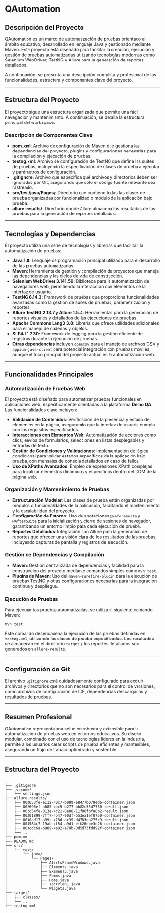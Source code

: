 # QAutomation

## Descripción del Proyecto

QAutomation es un marco de automatización de pruebas orientado al ámbito educativo, desarrollado en lenguaje Java y gestionado mediante Maven. Este proyecto está diseñado para facilitar la creación, ejecución y gestión de pruebas automatizadas utilizando tecnologías modernas como Selenium WebDriver, TestNG y Allure para la generación de reportes detallados.

A continuación, se presenta una descripción completa y profesional de las funcionalidades, estructura y componentes clave del proyecto.

---

## Estructura del Proyecto

El proyecto sigue una estructura organizada que permite una fácil navegación y mantenimiento. A continuación, se detalla la estructura principal del workspace:

### Descripción de Componentes Clave

- **pom.xml**: Archivo de configuración de Maven que gestiona las dependencias del proyecto, plugins y configuraciones necesarias para la compilación y ejecución de pruebas.
- **testng.xml**: Archivo de configuración de TestNG que define las suites de pruebas, incluyendo la especificación de clases de prueba a ejecutar y parámetros de configuración.
- **.gitignore**: Archivo que especifica qué archivos y directorios deben ser ignorados por Git, asegurando que solo el código fuente relevante sea rastreado.
- **src/test/java/Pages/**: Directorio que contiene todas las clases de prueba organizadas por funcionalidad o módulo de la aplicación bajo prueba.
- **allure-results/**: Directorio donde Allure almacena los resultados de las pruebas para la generación de reportes detallados.

---

## Tecnologías y Dependencias

El proyecto utiliza una serie de tecnologías y librerías que facilitan la automatización de pruebas:

- **Java 1.8**: Lenguaje de programación principal utilizado para el desarrollo de las pruebas automatizadas.
- **Maven**: Herramienta de gestión y compilación de proyectos que maneja las dependencias y los ciclos de vida de construcción.
- **Selenium WebDriver 3.141.59**: Biblioteca para la automatización de navegadores web, permitiendo la interacción con elementos de la interfaz de usuario.
- **TestNG 6.14.3**: Framework de pruebas que proporciona funcionalidades avanzadas como la gestión de suites de pruebas, parametrización y reportes.
- **Allure TestNG 2.13.7 y Allure 1.5.4**: Herramientas para la generación de reportes visuales y detallados de las ejecuciones de pruebas.
- **Apache Commons Lang3 3.8**: Librería que ofrece utilidades adicionales para el manejo de cadenas y objetos.
- **SLF4J 1.7.30**: Framework de logging para la gestión eficiente de registros durante la ejecución de pruebas.
- **Otras dependencias** incluyen `opencsv` para el manejo de archivos CSV y `appium-java-client` para potencial integración con pruebas móviles, aunque el foco principal del proyecto actual es la automatización web.

---

## Funcionalidades Principales

### Automatización de Pruebas Web

El proyecto está diseñado para automatizar pruebas funcionales en aplicaciones web, específicamente orientadas a la plataforma **Demo QA**. Las funcionalidades clave incluyen:

- **Validación de Contenidos**: Verificación de la presencia y estado de elementos en la página, asegurando que la interfaz de usuario cumpla con los requisitos especificados.
- **Interacciones con Elementos Web**: Automatización de acciones como clics, envíos de formularios, selecciones en listas desplegables y entradas de texto.
- **Gestión de Condiciones y Validaciones**: Implementación de lógica condicional para validar estados específicos de la aplicación bajo prueba, con mensajes de consola detallados en caso de fallos.
- **Uso de XPaths Avanzados**: Empleo de expresiones XPath complejas para localizar elementos dinámicos y específicos dentro del DOM de la página web.

### Organización y Mantenimiento de Pruebas

- **Estructuración Modular**: Las clases de prueba están organizadas por módulos o funcionalidades de la aplicación, facilitando el mantenimiento y la escalabilidad del proyecto.
- **Configuración de Entorno**: Uso de anotaciones `@BeforeSuite` y `@AfterSuite` para la inicialización y cierre de sesiones de navegador, garantizando un entorno limpio para cada ejecución de prueba.
- **Reportes Detallados**: Integración con Allure para la generación de reportes que ofrecen una visión clara de los resultados de las pruebas, incluyendo capturas de pantalla y registros de ejecución.

### Gestión de Dependencias y Compilación

- **Maven**: Gestión centralizada de dependencias y facilidad para la construcción del proyecto mediante comandos simples como `mvn test`.
- **Plugins de Maven**: Uso del `maven-surefire-plugin` para la ejecución de pruebas TestNG y otras configuraciones necesarias para la integración continua y despliegue.

### Ejecución de Pruebas

Para ejecutar las pruebas automatizadas, se utiliza el siguiente comando Maven:

```sh
mvn test
```

Este comando desencadena la ejecución de las pruebas definidas en `testng.xml`, utilizando las clases de prueba especificadas. Los resultados se almacenan en el directorio `target` y los reportes detallados son generados en `allure-results`.

---

## Configuración de Git

El archivo `.gitignore` está cuidadosamente configurado para excluir archivos y directorios que no son necesarios para el control de versiones, como archivos de configuración de IDE, dependencias descargadas y resultados de pruebas.

---

## Resumen Profesional

QAutomation representa una solución robusta y extensible para la automatización de pruebas web en entornos educativos. Su diseño modular, combinado con el uso de tecnologías líderes en la industria, permite a los usuarios crear scripts de prueba eficientes y mantenibles, asegurando un flujo de trabajo optimizado y sostenible.

---

## Estructura del Proyecto

```
.
├── .gitignore
├── .vscode/
│   └── settings.json
├── allure-results/
│   ├── 002653fe-e112-40c7-b099-e8477b079ed6-container.json
│   ├── 002696ef-a685-4ec5-b277-bb82c55d7750-result.json
│   ├── 002c54fe-013e-4c21-8a88-11f86fbfa8b2-result.json
│   ├── 00301899-7ff7-4b47-90df-b53ea1ef0750-container.json
│   ├── 0030ad17-a99c-478d-ac39-d4783ea275c9-result.json
│   ├── 003584c7-19ab-4f54-a9d1-efb26ebe3e26-container.json
│   ├── 003cdc6a-b889-4a02-a78b-0d5d73fdd92f-container.json
│   └── ...
├── pom.xml
├── README.md
├── src/
│   └── test/
│       └── java/
│           └── Pages/
│               ├── AlertsFrameWindows.java
│               ├── Elements.java
│               ├── ExamenT3.java
│               ├── Forms.java
│               ├── Home.java
│               ├── TestPlan1.java
│               └── Widgets.java
├── target/
│   ├── classes/
│   └── ...
├── testng.xml
```
